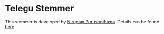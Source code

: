 # Telegu Stemmer

This stemmer is developed by [Nirupam Purushothama](https://github.com/nirupampratap). Details can be found [here](https://github.com/nirupampratap/telugu_nlp).